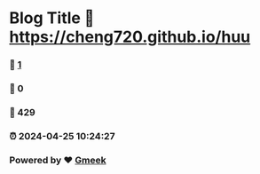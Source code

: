 # Blog Title :link: https://cheng720.github.io/huu 
### :page_facing_up: [1](https://cheng720.github.io/huu/tag.html) 
### :speech_balloon: 0 
### :hibiscus: 429 
### :alarm_clock: 2024-04-25 10:24:27 
### Powered by :heart: [Gmeek](https://github.com/Meekdai/Gmeek)
